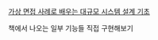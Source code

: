 [가상 면접 사례로 배우는 대규모 시스템 설계 기초](https://product.kyobobook.co.kr/detail/S000001033116)

책에서 나오는 일부 기능들 직접 구현해보기
